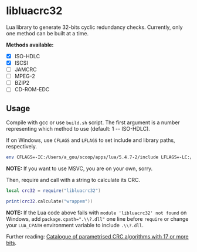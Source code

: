 # libluacrc32

Lua library to generate 32-bits cyclic redundancy checks. Currently, only one method can be built at a time.

**Methods available:**
- [x] ISO-HDLC
- [x] ISCSI
- [ ] JAMCRC
- [ ] MPEG-2
- [ ] BZIP2
- [ ] CD-ROM-EDC

## Usage

Compile with gcc or use `build.sh` script. The first argument is a number representing which method to use (default: 1 -- ISO-HDLC).

If on Windows, use `CFLAGS` and `LFLAGS` to set include and library paths, respectively.

```sh
env CFLAGS=-IC:/Users/a_gou/scoop/apps/lua/5.4.7-2/include LFLAGS=-LC:/Users/a_gou/scoop/apps/lua/5.4.7-2/bin ./build.sh
```

**NOTE:** If you want to use MSVC, you are on your own, sorry.

Then, require and call with a string to calculate its CRC.

```lua
local crc32 = require("libluacrc32")

print(crc32.calculate("wrappem"))
```

**NOTE:** If the Lua code above fails with `module 'libluacrc32' not found` on Windows, add `package.cpath=".\\?.dll"` one line before `require` or change your `LUA_CPATH` environment variable to include `.\\?.dll`.

Further reading: [Catalogue of parametrised CRC algorithms with 17 or more bits](https://reveng.sourceforge.io/crc-catalogue/17plus.htm).
